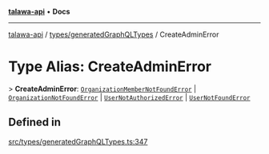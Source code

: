 [**talawa-api**](../../../README.md) • **Docs**

***

[talawa-api](../../../modules.md) / [types/generatedGraphQLTypes](../README.md) / CreateAdminError

# Type Alias: CreateAdminError

\> **CreateAdminError**: [`OrganizationMemberNotFoundError`](OrganizationMemberNotFoundError.md) \| [`OrganizationNotFoundError`](OrganizationNotFoundError.md) \| [`UserNotAuthorizedError`](UserNotAuthorizedError.md) \| [`UserNotFoundError`](UserNotFoundError.md)

## Defined in

[src/types/generatedGraphQLTypes.ts:347](https://github.com/PalisadoesFoundation/talawa-api/blob/d0c167bb942c4778fba221c2cdd27665fc7dbf61/src/types/generatedGraphQLTypes.ts#L347)
